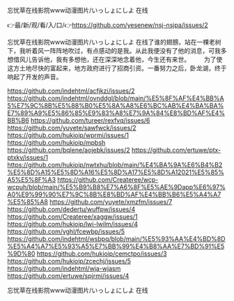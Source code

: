 忘忧草在线影院www动漫图片/いっしょにしよ 在线

👉最/新/观/看/入/口/👉https://github.com/yesenew/nsj-nsjpa/issues/2

忘忧草在线影院www动漫图片/いっしょにしよ 在线了谁的翅膀。站在一棵老树下，我听着风一阵阵地吹过，有点感动的是我。从此我便没有了他的消息，可我多想借风儿告诉他，我有多想他，还在深深地念着他，今生还有来世。
　　为了使这方土地尽快的富起来，地方政府进行了招商引资。一番努力之后，卧龙湖，终于响起了开发的声音。


https://github.com/indehtml/acfjkzi/issues/2
https://github.com/indehtml/ovnddgl/blob/main/%E5%8F%AF%E4%BB%A5%E7%9C%8B%E5%88%B0%E5%8A%A8%E6%BC%AB%E4%BA%BA%E7%89%A9%E5%86%85%E9%83%A8%E7%9A%84%E8%BD%AF%E4%BB%B6
https://github.com/tureer/rexfvq/issues/6
https://github.com/yuyete/sawfwck/issues/2
https://github.com/hukioip/wprmi/issues/1
https://github.com/hukioip/mpbsh
https://github.com/bqlene/aojebk/issues/2
https://github.com/ertuwe/ptx-ptxkv/issues/1
https://github.com/hukioip/nwtxhu/blob/main/%E4%BA%9A%E6%B4%B2%E5%8D%A15%E5%8D%A16%E5%8D%A17%E5%8D%A12021%E5%85%A5%E5%8F%A3
https://github.com/Createree/wcp-wcpuh/blob/main/%E5%B9%B8%E7%A6%8F%E5%AE%9Dapp%E6%97%A0%E9%99%90%E7%9C%8B%E8%BD%AF%E4%BB%B6%E5%A4%A7%E5%85%A8
https://github.com/yuyete/xmzfm/issues/7
https://github.com/dedertu/wuffpw/issues/4
https://github.com/Createree/xaggw/issues/1
https://github.com/hukioip/lwi-lwilm/issues/4
https://github.com/vghl/fcewbp/issues/5
https://github.com/indehtml/wsbpq/blob/main/%E5%93%AA%E4%BD%8D%E5%A4%A7%E5%93%A5%E7%BB%99%E4%B8%AA%E7%BD%91%E5%9D%80
https://github.com/hukioip/cemctpo/issues/3
https://github.com/hukioip/zcechj/issues/5
https://github.com/indehtml/wja-wjasm
https://github.com/ertuwe/spjrmi/issues/4

忘忧草在线影院www动漫图片/いっしょにしよ 在线
